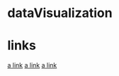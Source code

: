 # dataVisualization
# links
[a link](https://akhmad98.github.io/dataVisualization/task1/index.html)
[a link](https://akhmad98.github.io/dataVisualization/task2/index.html)
[a link](https://akhmad98.github.io/dataVisualization/task3/index.html)